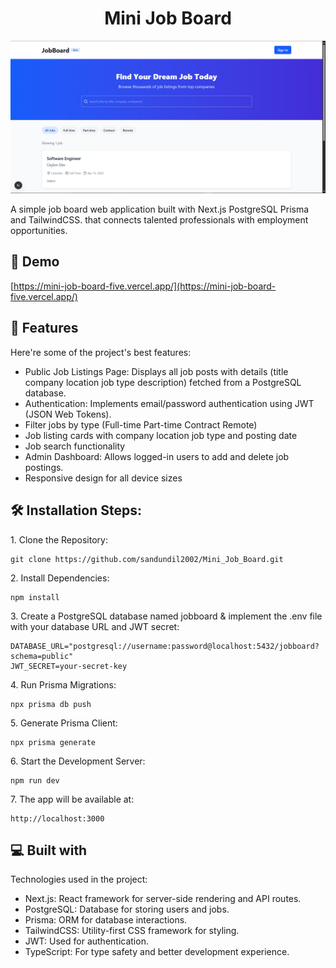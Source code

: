 <h1 align="center" id="title">Mini Job Board</h1>

<p align="center"><img src="public/img.png" alt="project-image"></p>

<p id="description">A simple job board web application built with Next.js PostgreSQL Prisma and TailwindCSS. that connects talented professionals with employment opportunities.</p>

<h2>🚀 Demo</h2>

[https://mini-job-board-five.vercel.app/](https://mini-job-board-five.vercel.app/)
  
  
<h2>🧐 Features</h2>

Here're some of the project's best features:

*   Public Job Listings Page: Displays all job posts with details (title company location job type description) fetched from a PostgreSQL database.
*   Authentication: Implements email/password authentication using JWT (JSON Web Tokens).
*   Filter jobs by type (Full-time Part-time Contract Remote)
*   Job listing cards with company location job type and posting date
*   Job search functionality
*   Admin Dashboard: Allows logged-in users to add and delete job postings.
*   Responsive design for all device sizes

<h2>🛠️ Installation Steps:</h2>

<p>1. Clone the Repository:</p>

```
git clone https://github.com/sandundil2002/Mini_Job_Board.git
```

<p>2. Install Dependencies:</p>

```
npm install
```

<p>3. Create a PostgreSQL database named jobboard &amp; implement the .env file with your database URL and JWT secret:</p>

```
DATABASE_URL="postgresql://username:password@localhost:5432/jobboard?schema=public"
JWT_SECRET=your-secret-key
```

<p>4. Run Prisma Migrations: </p>

```
npx prisma db push
```

<p>5. Generate Prisma Client:</p>

```
npx prisma generate
```

<p>6. Start the Development Server:</p>

```
npm run dev
```

<p>7. The app will be available at:</p>

```
http://localhost:3000
```
  
  
<h2>💻 Built with</h2>

Technologies used in the project:

*   Next.js: React framework for server-side rendering and API routes.
*   PostgreSQL: Database for storing users and jobs.
*   Prisma: ORM for database interactions.
*   TailwindCSS: Utility-first CSS framework for styling.
*   JWT: Used for authentication.
*   TypeScript: For type safety and better development experience.
